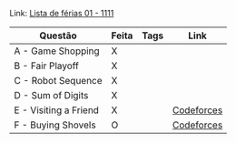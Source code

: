 Link: [Lista de férias 01 - 1111 ](https://codeforces.com/group/nituVTsHQX/contest/353749)

| Questão | Feita | Tags | Link |
| ------- | ----- | ---- | ---- |
| A - Game Shopping | X | |  |
| B - Fair Playoff | X | |  |
| C - Robot Sequence | X | |  |
| D - Sum of Digits | X | |  |
| E - Visiting a Friend | X | | [Codeforces](https://codeforces.com/problemset/problem/902/A) |
| F - Buying Shovels | O | | [Codeforces](https://codeforces.com/problemset/problem/1360/D) |
